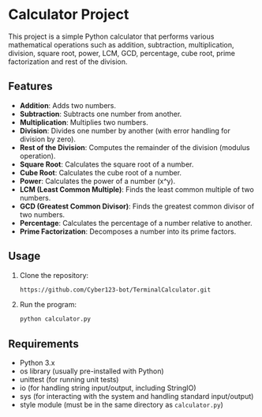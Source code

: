 # Calculator Project

This project is a simple Python calculator that performs various mathematical operations such as addition, subtraction, multiplication, division, square root, power, LCM, GCD, percentage, cube root, prime factorization and rest of the division.

## Features
- **Addition**: Adds two numbers.
- **Subtraction**: Subtracts one number from another.
- **Multiplication**: Multiplies two numbers.
- **Division**: Divides one number by another (with error handling for division by zero).
- **Rest of the Division**: Computes the remainder of the division (modulus operation).
- **Square Root**: Calculates the square root of a number.
- **Cube Root**: Calculates the cube root of a number.
- **Power**: Calculates the power of a number (x^y).
- **LCM (Least Common Multiple)**: Finds the least common multiple of two numbers.
- **GCD (Greatest Common Divisor)**: Finds the greatest common divisor of two numbers.
- **Percentage**: Calculates the percentage of a number relative to another.
- **Prime Factorization**: Decomposes a number into its prime factors.

## Usage

1. Clone the repository:
   ```bash
   https://github.com/Cyber123-bot/TerminalCalculator.git
   ```

2. Run the program:
   ```bash
   python calculator.py
   ```

## Requirements
- Python 3.x
- os library (usually pre-installed with Python)
- unittest (for running unit tests)
- io (for handling string input/output, including StringIO)
- sys (for interacting with the system and handling standard input/output)
- style module (must be in the same directory as `calculator.py`)